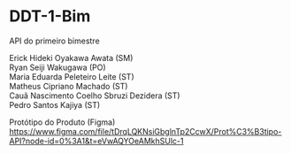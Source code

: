 # DDT-1-Bim
API do primeiro bimestre

Erick Hideki Oyakawa Awata (SM) <br>
Ryan Seiji Wakugawa (PO) <br>
Maria Eduarda Peleteiro Leite (ST) <br>
Matheus Cipriano Machado (ST) <br>
Cauã Nascimento Coelho Sbruzi Dezidera (ST) <br>
Pedro Santos Kajiya (ST)


Protótipo do Produto (Figma)
https://www.figma.com/file/tDrqLQKNsiGbglnTp2CcwX/Prot%C3%B3tipo-API?node-id=0%3A1&t=eVwAQYOeAMkhSUlc-1
